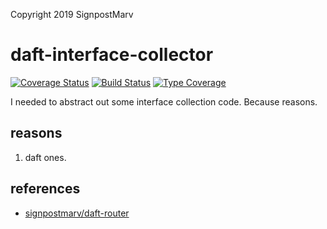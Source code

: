 Copyright 2019 SignpostMarv

# daft-interface-collector
[![Coverage Status](https://coveralls.io/repos/github/SignpostMarv/daft-interface-collector/badge.svg?branch=master)](https://coveralls.io/github/SignpostMarv/daft-interface-collector?branch=master)
[![Build Status](https://travis-ci.org/SignpostMarv/daft-interface-collector.svg?branch=master)](https://travis-ci.org/SignpostMarv/daft-interface-collector)
[![Type Coverage](https://shepherd.dev/github/signpostmarv/daft-interface-collector/coverage.svg)](https://shepherd.dev/github/signpostmarv/daft-interface-collector)

I needed to abstract out some interface collection code. Because reasons.

## reasons

1) daft ones.

## references
* [signpostmarv/daft-router](https://github.com/SignpostMarv/daft-router/blob/5db9fb20e4791a1b31d0ce3e9e4a65ec0ba72e47/src/Router/Compiler.php#L143)
